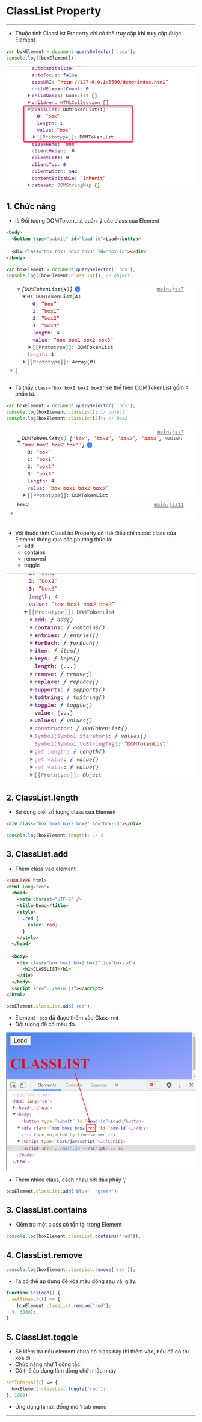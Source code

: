 # ClassList Property

---

- Thuộc tính ClassList Property chỉ có thể truy cập khi truy cập được Element

```js
var boxElement = document.querySelector('.box');
console.log([boxElement]);
```

![ClassList](./images/001.png 'ClassList')

## 1. Chức năng

- là Đối tượng DOMTokenList quản lý các class của Element

```html
<body>
  <button type="submit" id="load-id">Load</button>

  <div class="box box1 box2 box3" id="box-id"></div>
</body>
```

```js
var boxElement = document.querySelector('.box');
console.log([boxElement.classList]); // object
```

![ClassList](./images/002.png 'ClassList')

- Ta thấy `class="box box1 box2 box3"` sẽ thể hiện DOMTokenList gồm 4 phần tử.

```js
var boxElement = document.querySelector('.box');
console.log(boxElement.classList); // object
console.log(boxElement.classList[2]); // box2
```

![DOMTokenList](./images/003.png 'DOMTokenList')

- Với thuộc tính ClassList Property có thể điều chỉnh các class của Element thông qua các phương thức là:
  - add
  - contains
  - removed
  - toggle

![Prototype](./images/004.png 'Prototype')

## 2. ClassList.length

- Sử dụng biết số lượng class của Element

```html
<div class="box box1 box2 box2" id="box-id"></div>
```

```js
console.log(boxElement.length); // 3
```

## 3. ClassList.add

- Thêm class vào element

```html
<!DOCTYPE html>
<html lang="en">
  <head>
    <meta charset="UTF-8" />
    <title>Demo</title>
    <style>
      .red {
        color: red;
      }
    </style>
  </head>

  <body>
    <div class="box box1 box2 box2" id="box-id">
      <h1>CLASSLIST</h1>
    </div>
  </body>
  <script src="../main.js"></script>
</html>
```

```js
boxElement.classList.add('red');
```

- Element `.box` đã được thêm vào Class `red`
- Đối tượng đã có màu đỏ.

![ClassList.add](./images/005.png 'ClassList.add')

- Thêm nhiều class, cách nhau bởi dấu phẩy ','

```js
boxElement.classList.add('blue', 'green');
```

## 3. ClassList.contains

- Kiểm tra một class có tồn tại trong Element

```js
console.log(boxElement.classList.contains('red'));
```

## 4. ClassList.remove

```js
console.log(boxElement.classList.remove('red'));
```

- Ta có thể áp dụng để xóa màu dòng sau vài giây.

```js
function iniLoad() {
  setTimeout(() => {
    boxElement.classList.remove('red');
  }, 3000);
}
```

## 5. ClassList.toggle

- Sẽ kiểm tra nếu element chưa có class này thì thêm vào, nếu đã có thì xóa đi
- Chức năng như 1 công tắc.
- Có thể áp dụng làm dòng chữ nhấp nháy

```js
setInterval(() => {
  boxElement.classList.toggle('red');
}, 1000);
```
- Ứng dụng là nút đống mở 1 tab menu 
----------------------------------------------------------------